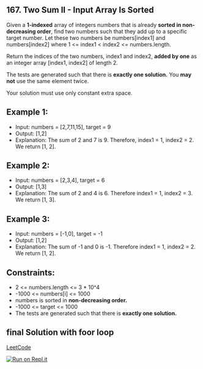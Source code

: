 ## 167. Two Sum II - Input Array Is Sorted
Given a **1-indexed** array of integers numbers that is already **sorted in non-decreasing order**, find two numbers such that they add up to a specific target number. Let these two numbers be numbers[index1] and numbers[index2] where 1 <= index1 < index2 <= numbers.length.

Return the indices of the two numbers, index1 and index2, **added by one** as an integer array [index1, index2] of length 2.

The tests are generated such that there is **exactly one solution.** You **may not** use the same element twice.

Your solution must use only constant extra space.

## Example 1:
- Input: numbers = [2,7,11,15], target = 9
- Output: [1,2]
- Explanation: The sum of 2 and 7 is 9. Therefore, index1 = 1, index2 = 2. We return [1, 2].

## Example 2:
- Input: numbers = [2,3,4], target = 6
- Output: [1,3]
- Explanation: The sum of 2 and 4 is 6. Therefore index1 = 1, index2 = 3. We return [1, 3].

## Example 3:
- Input: numbers = [-1,0], target = -1
- Output: [1,2]
- Explanation: The sum of -1 and 0 is -1. Therefore index1 = 1, index2 = 2. We return [1, 2].

## Constraints:
- 2 <= numbers.length <= 3 * 10^4
- -1000 <= numbers[i] <= 1000
- numbers is sorted in **non-decreasing order.**
- -1000 <= target <= 1000
- The tests are generated such that there is **exactly one solution.**

## final Solution with foor loop
[LeetCode](https://leetcode.com/submissions/detail/709665947/)

[![Run on Repl.it](https://repl.it/badge/github/oscharko/JS-LeetCode-167-Two-Sum-II-Input-Array-Is-Sorted)](https://replit.com/@oscharko/JS-LeetCode-167-Two-Sum-II-Input-Array-Is-Sorted)